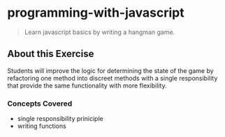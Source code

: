 # programming-with-javascript
> Learn javascript basics by writing a hangman game.

## About this Exercise
Students will improve the logic for determining the state of the game by refactoring one method into discreet methods with a single responsibility that provide the same functionality with more flexibility.

### Concepts Covered
- single responsibility priniciple
- writing functions